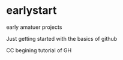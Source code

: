 # earlystart

early amatuer projects

Just getting started with the basics of github

CC begining tutorial of GH
